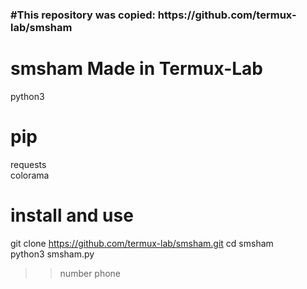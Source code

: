 <h3>#This repository was copied: https://github.com/termux-lab/smsham</h3>

# smsham Made in Termux-Lab
python3<br>
# pip
requests<br>
colorama<br>
# install and use
git clone https://github.com/termux-lab/smsham.git
cd smsham<br>
python3 smsham.py<br>
>> number phone
